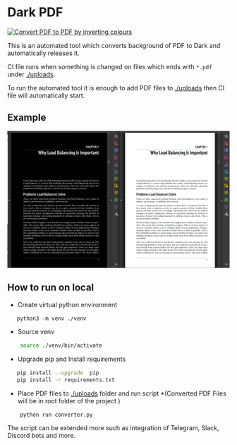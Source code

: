 # Dark PDF 

[![Convert PDF to PDF by inverting colours](https://github.com/mrtrkmnhub/darkpdf/actions/workflows/automater.yml/badge.svg)](https://github.com/mrtrkmnhub/darkpdf/actions/workflows/automater.yml)

This is an automated tool which converts background of PDF to Dark and automatically releases it. 

CI file runs when something is changed on files which ends with `*.pdf` under [./uploads](./uploads). 

To run the automated tool it is enough to add PDF files to [./uploads](./uploads) then CI file will automatically start. 


## Example 

![Example output of the tool](.github/images/readme_pic.png)
 
 
## How to run on local 

-  Create virtual python environment 

  ```python3
     python3 -m venv ./venv
  ```

- Source venv 

 ```bash 
     source ./venv/bin/activate
 ```
  
 -  Upgrade pip and Install requirements 

 ```bash 
    pip install --upgrade  pip
    pip install -r requirements.txt
 ```

-  Place PDF files to [./uploads](./uploads) folder  and run script
 *(Converted PDF Files will be in root folder of the project )

```python3
    python run converter.py 
```

The script can be extended more such as integration of Telegram, Slack, Discord bots and more. 

